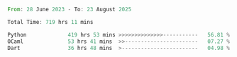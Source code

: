 <!--START_SECTION:waka-->

```rust
From: 28 June 2023 - To: 23 August 2025

Total Time: 719 hrs 11 mins

Python             419 hrs 53 mins >>>>>>>>>>>>>>-----------   56.81 %
OCaml              53 hrs 41 mins  >>-----------------------   07.27 %
Dart               36 hrs 48 mins  >------------------------   04.98 %
```

<!--END_SECTION:waka-->
